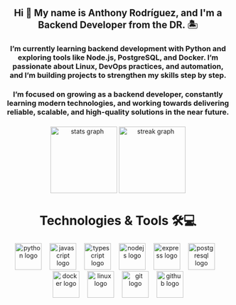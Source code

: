 <h2 align="center">Hi 👋 My name is Anthony Rodríguez, and I'm a Backend Developer from the DR. 🏝️</h2>

###

<h3 align="center">I’m currently learning backend development with Python and exploring tools like Node.js, PostgreSQL, and Docker.
I’m passionate about Linux, DevOps practices, and automation, and I’m building projects to strengthen my skills step by step.</h3>

<h3 align="center">I’m focused on growing as a backend developer, constantly learning modern technologies, and working towards delivering reliable, scalable, and high-quality solutions in the near future.</h3>

###

<div align="center">
  <img src="https://github-readme-stats.vercel.app/api?username=AnthonyRodriguez0506&hide_title=false&hide_rank=false&show_icons=true&include_all_commits=true&count_private=true&disable_animations=false&theme=github_dark&locale=en&hide_border=false" height="150" alt="stats graph"  />
  <img src="https://streak-stats.demolab.com?user=AnthonyRodriguez0506&locale=en&mode=daily&theme=github_dark&hide_border=false&border_radius=5" height="150" alt="streak graph"  />
</div>

###

<h1 align="center">Technologies & Tools 🛠💻</h1>

###

<div align="center">
  <img src="https://skillicons.dev/icons?i=python" height="60" alt="python logo" />
  <img width="10" />
  <img src="https://skillicons.dev/icons?i=js" height="60" alt="javascript logo" />
  <img width="10" />
  <img src="https://skillicons.dev/icons?i=ts" height="60" alt="typescript logo" />
  <img width="10" />
  <img src="https://skillicons.dev/icons?i=nodejs" height="60" alt="nodejs logo" />
  <img width="10" />
  <img src="https://skillicons.dev/icons?i=express" height="60" alt="express logo" />
  <img width="10" />
  <img src="https://skillicons.dev/icons?i=postgres" height="60" alt="postgresql logo" />
  <img width="10" />
  <img src="https://skillicons.dev/icons?i=docker" height="60" alt="docker logo" />
  <img width="10" />
  <img src="https://skillicons.dev/icons?i=linux" height="60" alt="linux logo" />
  <img width="10" />
  <img src="https://skillicons.dev/icons?i=git" height="60" alt="git logo" />
  <img width="10" />
  <img src="https://skillicons.dev/icons?i=github" height="60" alt="github logo" />
</div>

###
